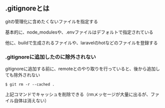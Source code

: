 ## .gitignoreとは

gitの管理化に含めたくないファイルを指定する

基本的に、node_modulesや、.envファイルはデフォルトで指定されている

他に、buildで生成されるファイルや、laravelのhotなどのファイルを登録する

### .gitignoreに追加したのに除外されない

gitignoreに追加する前に、remoteとのやり取りを行っていると、後から追加しても除外されない

```
$ git rm -r --cached .
```

上記コマンドでキャッシュを削除できる（rmメッセージが大量に出るが、ファイル自体は消えない）
